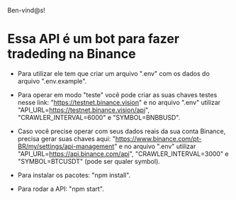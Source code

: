Ben-vind@s! 

# Essa API é um bot para fazer tradeding na Binance

- Para utilizar ele tem que criar um arquivo ".env" com os dados do arquivo ".env.example".

<!-- MODO TESTE -->

- Para operar em modo "teste" você pode criar as suas chaves testes nesse link: "https://testnet.binance.vision" e no arquivo ".env" utilizar "API_URL=https://testnet.binance.vision/api", "CRAWLER_INTERVAL=6000" e "SYMBOL=BNBBUSD".


<!-- MODO DADOS PESSOAIS -->

- Caso você precise operar com seus dados reais da sua conta Binance, precisa gerar suas chaves aqui: "https://www.binance.com/pt-BR/my/settings/api-management" e no arquivo ".env" utilizar "API_URL=https://api.binance.com/api", "CRAWLER_INTERVAL=3000" e "SYMBOL=BTCUSDT" (pode ser qualer symbol).


<!-- PARA RODAR A API -->

- Para instalar os pacotes: "npm install".

- Para rodar a API: "npm start".